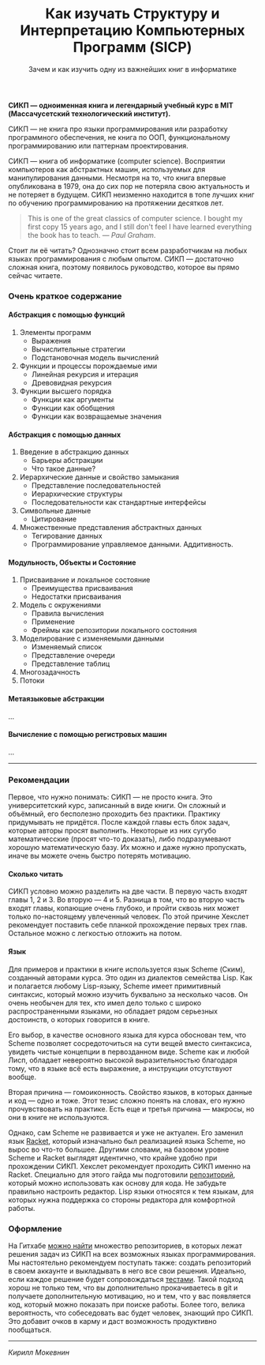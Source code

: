﻿---
layout: post
title: Как изучать Структуру и Интерпретацию Компьютерных Программ (SICP)
subtitle: Зачем и как изучить одну из важнейших книг в информатике
summary: Зачем и как изучить одну из важнейших книг в информатике
cover_url: "/images/sicp/sicp.jpg"
---

**СИКП — одноименная книга и легендарный учебный курс в MIT (Массачусетский технологический институт).**

СИКП — не книга про языки программирования или разработку программного обеспечения, не книга по ООП, функциональному программированию или паттернам проектирования.

СИКП — книга об информатике (computer science). Восприятии компьютеров как абстрактных машин, используемых для манипулирования данными. Несмотря на то, что книга впервые опубликована в 1979, она до сих пор не потеряла свою актуальность и не потеряет в будущем. СИКП неизменно находится в топе лучших книг по обучению программированию на протяжении десятков лет.

> This is one of the great classics of computer science. I bought my first copy 15 years ago, and I still don't feel I have learned everything the book has to teach. *— Paul Graham*.

Стоит ли её читать? Однозначно стоит всем разработчикам на любых языках программирования с любым опытом. СИКП — достаточно сложная книга, поэтому появилось руководство, которое вы прямо сейчас читаете.

### Очень краткое содержание

#### Абстракция с помощью функций

1. Элементы программ
    * Выражения
    * Вычислительные стратегии
    * Подстановочная модель вычислений
1. Функции и процессы порождаемые ими
    * Линейная рекурсия и итерация
    * Древовидная рекурсия
1. Функции высшего порядка
    * Функции как аргументы
    * Функции как обобщения
    * Функции как возвращаемые значения

#### Абстракция с помощью данных

1. Введение в абстракцию данных
    * Барьеры абстракции
    * Что такое данные?
1. Иерархические данные и свойство замыкания
    * Представление последовательностей
    * Иерархические структуры
    * Последовательности как стандартные интерфейсы
1. Символьные данные
    * Цитирование
1. Множественные представления абстрактных данных
    *  Тегирование данных
    *  Программирование управляемое данными. Аддитивность.

#### Модульность, Объекты и Состояние

1. Присваивание и локальное состояние
    * Преимущества присваивания
    * Недостатки присваивания
1. Модель с окружениями
    * Правила вычисления
    * Применение
    * Фреймы как репозитории локального состояния
1. Моделирование с изменяемыми данными
    * Изменяемый список
    * Представление очереди
    * Представление таблиц
1. Многозадачность
1. Потоки

#### Метаязыковые абстракции

...

#### Вычисление с помощью регистровых машин

...

---

### Рекомендации

Первое, что нужно понимать: СИКП — не просто книга. Это университетский курс, записанный в виде книги. Он сложный и объёмный, его бесполезно проходить без практики. Практику придумывать не придётся. После каждой главы есть блок задач, которые авторы просят выполнить. Некоторые из них сугубо математичесские (просят что-то доказать), либо подразумевают хорошую математическую базу. Их можно и даже нужно пропускать, иначе вы можете очень быстро потерять мотивацию.

#### Сколько читать

СИКП условно можно разделить на две части. В первую часть входят главы 1, 2 и 3. Во вторую — 4 и 5. Разница в том, что во вторую часть входят главы, копающие очень глубоко, и пройти сквозь них может только по-настоящему увлеченный человек. По этой причине Хекслет рекомендует поставить себе планкой прохождение первых трех глав. Остальное можно с легкостью отложить на потом.

#### Язык

Для примеров и практики в книге используется язык Scheme (Ским), созданный авторами курса. Это один из диалектов семейства Lisp. Как и полагается любому Lisp-языку, Scheme имеет примитивный синтаксис, который можно изучить буквально за несколько часов. Он очень необычен для тех, кто имел дело только с широко распространенными языками, но обладает рядом серьезных достоинств, о которых говорится в книге.

Его выбор, в качестве основного языка для курса обоснован тем, что Scheme позволяет сосредоточиться на сути вещей вместо синтаксиса, увидеть чистые концепции в первозданном виде. Scheme как и любой Лисп, обладает невероятно высокой выразительностью благодаря тому, что в языке всё есть выражение, а инструкции отсутствуют вообще.

Вторая причина — гомоиконность. Свойство языков, в которых данные и код — одно и тоже. Этот тезис сложно понять на словах, его нужно прочувствовать на практике. Есть еще и третья причина — макросы, но они в книге не используются.

Однако, сам Scheme не развивается и уже не актуален. Его заменил язык [Racket](https://racket-lang.org/), который изначально был реализацией языка Scheme, но вырос во что-то большее. Другими словами, на базовом уровне Scheme и Racket выглядят идентично, что крайне удобно при прохождении СИКП. Хекслет рекомендует проходить СИКП именно на Racket. Специально для этого гайда мы подготовили [репозиторий](https://github.com/Hexlet/sicp-racket-boilerplate), который можно использовать как основу для кода. Не забудьте правильно настроить редактор. Lisp языки относятся к тем языкам, для которых нужна поддержка со стороны редактора для комфортной работы.

### Оформление

На Гитхабе [можно найти](https://github.com/search?q=sicp) множество репозиториев, в которых лежат решения задач из СИКП на всех возможных языках программирования. Мы настоятельно рекомендуем поступать также: создать репозиторий в своем аккаунте и выкладывать в него все свои решения. Идеально, если каждое решение будет сопровождаться [тестами](https://docs.racket-lang.org/rackunit/). Такой подход хорош не только тем, что вы дополнительно прокачиваетесь в git и получаете дополнительную мотивацию, но и тем, что у вас появляется код, который можно показать при поиске работы. Более того, велика вероятность, что собеседовать вас будет человек, знающий про СИКП. Это добавит очков в карму и даст возможность продуктивно пообщаться.

---

*Кирилл Мокевнин*
